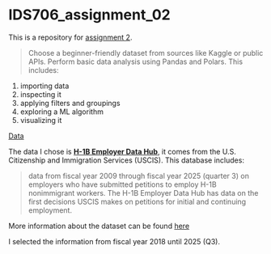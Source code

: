 # IDS706_assignment_02
This is a repository for [assignment 2](https://canvas.duke.edu/courses/60978/assignments/282604).

> Choose a beginner-friendly dataset from sources like Kaggle or public APIs. Perform basic data analysis using Pandas and Polars. This includes:
1. importing data
2. inspecting it
3. applying filters and groupings
4. exploring a ML algorithm
5. visualizing it

<ins>Data</ins>

The data I chose is [**H-1B Employer Data Hub**](https://www.uscis.gov/tools/reports-and-studies/h-1b-employer-data-hub?utm_source=chatgpt.com), it comes from the U.S. Citizenship and Immigration Services (USCIS). This database includes:

> data from fiscal year 2009 through fiscal year 2025 (quarter 3) on employers who have submitted petitions to employ H-1B nonimmigrant workers. 
> The H-1B Employer Data Hub has data on the first decisions USCIS makes on petitions for initial and continuing employment.

More information about the dataset can be found [here](https://www.uscis.gov/tools/reports-and-studies/h-1b-employer-data-hub/understanding-our-h-1b-employer-data-hub)

 I selected the information from fiscal year 2018 until 2025 (Q3).

